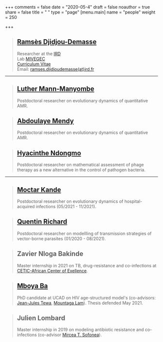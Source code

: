 +++
comments = false
date = "2020-05-4"
draft = false
noauthor = true
share = false
title = " "
type = "page"
[menu.main]
   name = "people"
weight = 250

+++

> ## [Ramsès Djidjou-Demasse](/CV.html)
> Researcher at the [IRD](https://en.ird.fr/)\
> Lab [MIVEGEC](https://mivegec.ird.fr/en/)\
> [Curriculum Vitae](/CV.html)\
> Email: [ramses.djidjoudemasse(at)ird.fr](mailto:ramses.djidjoudemasse@ird.fr)

___

> ## [Luther Mann-Manyombe](https://scholar.google.fr/citations?user=WFbmvvQAAAAJ&hl=fr)
> Postdoctoral researcher on evolutionary dynamics of quantitative AMR.

> ## [Abdoulaye Mendy](https://www.google.com/url?sa=t&rct=j&q=&esrc=s&source=web&cd=&cad=rja&uact=8&ved=2ahUKEwjlwe3W5ar2AhUH3IUKHXVtCRYQFnoECAgQAQ&url=https%3A%2F%2Fwww.researchgate.net%2Fprofile%2FAbdoulaye-Mendy&usg=AOvVaw3b_FDFNxwtaYSq12iFHYbA)
> Postdoctoral researcher on evolutionary dynamics of quantitative AMR.

> ## [Hyacinthe Ndongmo](https://www.researchgate.net/profile/Hm-Teytsa)
> Postdoctoral researcher on mathematical assessment of phage therapy as a new alternative in the control of pathogen bacteria.

___

> ## [Moctar Kande](https://www.linkedin.com/in/moctar-kande-4911baa8/?originalSubdomain=sn)
> Postdoctoral researcher on evolutionary dynamics of hospital-acquired infections (05/2021 - 11/2021).

> ## [Quentin Richard](http://quentin.richard.perso.math.cnrs.fr/index_en.html)
> Postdoctoral researcher on modellling of transmission strategies of vector-borne parasites (01/2020 - 08/2021).

> ## Zavier Nloga Bakinde
>Master internship in 2021 on TB, drug-resistance and co-infections at [CETIC-African Center of Exellence](https://cetic.cm/).

> ## [Mboya Ba](https://www.researchgate.net/profile/Mboya_Ba)
> PhD candidate at UCAD on HIV age-structured model's (co-advisors: [Jean-Jules Tewa](https://www.researchgate.net/profile/Tewa_Jean_Jules), [Mountaga Lam](https://www.researchgate.net/profile/Lam_Mountaga)). Thesis defended May 2021.

>## Julien Lombard
> Master internship in 2019 on modeling antibiotic resistance and co-infections (co-advisor [Mircea T. Sofonea](http://www.normalesup.org/~sofonea/rec.html.en.html)).